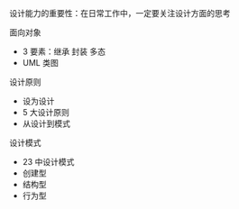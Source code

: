 设计能力的重要性：在日常工作中，一定要关注设计方面的思考

面向对象
* 3 要素：继承 封装 多态
* UML 类图

设计原则
* 设为设计
* 5 大设计原则
* 从设计到模式

设计模式
* 23 中设计模式
* 创建型
* 结构型
* 行为型